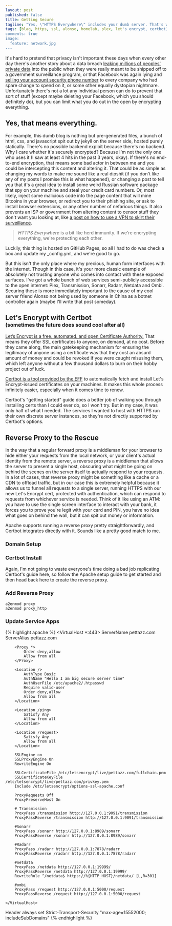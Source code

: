 ```yaml
---
layout: post
published: false
title: Getting Secure
tagline: "Yes, \"HTTPS Everywhere\" includes your dumb server. That's what everywhere means."
tags: [blag, https, ssl, alonso, homelab, plex, let's encrypt, certbot]
comments: true
image:
  feature: network.jpg
---
```


It's hard to pretend that privacy isn't important these days when every other day there's another story about a data breach [leaking millions of peoples' private data](https://www.theverge.com/2019/3/4/18250474/chinese-messages-millions-wechat-qq-yy-data-breach-police) into the public when they were really meant to be shipped off to a government surveillance program, or that Facebook was again lying and [selling your account security phone number](https://www.eff.org/deeplinks/2019/03/facebook-doubles-down-misusing-your-phone-number) to every company who had spare change to spend on it, or some other equally dystopian nightmare. Unfortunately there's not a lot any individual person can do to prevent that sort of stuff (except maybe deleting your Facebook, which you should definitely do), but you can limit what you do out in the open by encrypting everything. <!--more-->

## Yes, that means **everything**.

For example, this dumb blog is nothing but pre-generated files, a bunch of html, css, and javascript spit out by jekyll on the server side, hosted purely statically. There's no possible backend exploit because there's no backend. Why I care whether it's securely encrypted? Because I'm not the only one who uses it (I saw at least 4 hits in the past 3 years, okay). If there's no end-to-end encryption, that means some bad actor in between me and you could be intercepting this content and altering it. That could be as simple as changing my words to make me sound like a real dipshit (if you don't like any of my posts I promise this is what happened), or changing a post to tell you that it's a great idea to install some weird Russian software package that spy on your machine and steal your credit card numbers. Or, most likely, inject some malicious code into the page content that will mine Bitcoins in your browser, or redirect you to their phishing site, or ask to install browser extensions, or any other number of nefarious things. It also prevents an ISP or government from altering content to censor stuff they don't want you looking at, like [a post on how to use a VPN to skirt their surveillance](/transmission-tunnel/). 

> *HTTPS Everywhere* is a bit like herd immunity. If we're encrypting everything, we're protecting each other. 

Luckily, this thing is hosted on GitHub Pages, so all I had to do was check a box and update my \_config.yml, and we're good to go. 

But this isn't the only place where my precious, human form interfaces with the internet. Though in this case, it's your more classic example of absolutely not trusting anyone who comes into contact with these exposed surfaces. I've got a whole bunch of web services semi-publicly accessible to the open internet: Plex, Transmission, Sonarr, Radarr, Netdata and Ombi. Securing these is more immediately important to the cause of my cool server friend Alonso not being used by someone in China as a botnet controller again (maybe I'll write that post someday).

## Let's Encrypt with Certbot <br /><small style="font-size:16px">(sometimes the future does sound cool after all)</small>

[Let’s Encrypt is a free, automated, and open Certificate Authority.](https://letsencrypt.org) That means they offer SSL certificates to anyone, on demand, at no cost. Before they came along, the main gatekeeping mechanism for ensuring the legitimacy of anyone using a certificate was that they cost an absurd amount of money and could be revoked if you were caught misusing them, which left anyone without a few thousand dollars to burn on their hobby project out of luck.

[Certbot is a tool provided by the EFF](https://certbot.eff.org/) to automatically fetch and install Let's Encrypt-issued certificates on your machines. It makes this whole process infinitely easier, especially when it comes time to renew. 

Certbot's "getting started" guide does a better job of walking you through installing certs than I could ever do, so I won't try. But in my case, it was only half of what I needed. The services I wanted to host with HTTPS run their own discrete server instances, so they're not directly supported by Certbot's options.

## Reverse Proxy to the Rescue

In the way that a regular forward proxy is a middleman for your browser to hide either your requests from the local network, or your client's actual identity from the remote server, a reverse proxy is a middleman that allows the server to present a single host, obscuring what might be going on behind the scenes on the server itself to actually respond to your requests. In a lot of cases, that reverse proxy might be something like a cache or a CDN to offload traffic, but in our case this is extremely helpful because it allows us to funnel all requests to a single server, running HTTPS with our new Let's Encrypt cert, protected with authentication, which can respond to requests from whichever service is needed. Think of it like using an ATM: you have to use the single screen interface to interact with your bank, it forces you to prove you're legit with your card and PIN, you have no idea what goes on behind the wall, but it can spit out money or information. 

Apache supports running a reverse proxy pretty straightforwardly, and Certbot integrates directly with it. Sounds like a pretty good match to me.

### Domain Setup

### Certbot Install

Again, I'm not going to waste everyone's time doing a bad job replicating Certbot's guide here, so follow the Apache setup guide to get started and then head back here to create the reverse proxy.

### Add Reverse Proxy
    
    a2enmod proxy
    a2enmod proxy_http

### Update Service Apps

{% highlight apache %}
<IfModule mod_ssl.c>
    <VirtualHost *:443>
        ServerName pettazz.com
        ServerAlias pettazz.com

        <Proxy *>
            Order deny,allow
            Allow from all
        </Proxy>

        <Location />
            AuthType Basic
            AuthName "Hello I am big secure server time"
            AuthUserFile /etc/apache2/.htpasswd
            Require valid-user
            Order deny,allow
            Allow from all
        </Location>

        <Location /ping>
            Satisfy Any
            Allow from all
        </Location>

        <Location /request>
            Satisfy Any
            Allow from all
        </Location>

        SSLEngine on
        SSLProxyEngine On
        RewriteEngine On

        SSLCertificateFile /etc/letsencrypt/live/pettazz.com/fullchain.pem
        SSLCertificateKeyFile /etc/letsencrypt/live/pettazz.com/privkey.pem
        Include /etc/letsencrypt/options-ssl-apache.conf

        ProxyRequests Off
        ProxyPreserveHost On

        # Transmission
        ProxyPass /transmission http://127.0.0.1:9091/transmission
        ProxyPassReverse /transmission http://127.0.0.1:9091/transmission

        #Sonarr
        ProxyPass /sonarr http://127.0.0.1:8989/sonarr
        ProxyPassReverse /sonarr http://127.0.0.1:8989/sonarr

        #Radarr
        ProxyPass /radarr http://127.0.0.1:7878/radarr
        ProxyPassReverse /radarr http://127.0.0.1:7878/radarr

        #netdata
        ProxyPass /netdata http://127.0.0.1:19999/
        ProxyPassReverse /netdata http://127.0.0.1:19999/
        RewriteRule ^/netdata$ https://%{HTTP_HOST}/netdata/ [L,R=301]

        #ombi
        ProxyPass /request http://127.0.0.1:5000/request
        ProxyPassReverse /request http://127.0.0.1:5000/request

    </VirtualHost>
</IfModule>
<IfModule mod_headers.c>
        Header always set Strict-Transport-Security "max-age=15552000; includeSubDomains"
</IfModule>
{% endhighlight %}